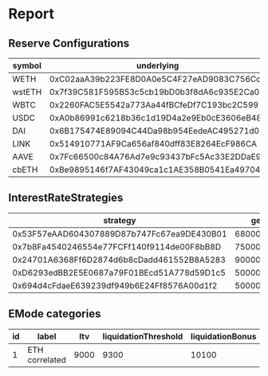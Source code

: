 # Report

## Reserve Configurations

| symbol | underlying | aToken | stableDebtToken | variableDebtToken | decimals | ltv | liquidationThreshold | liquidationBonus | liquidationProtocolFee | reserveFactor | usageAsCollateralEnabled | borrowingEnabled | stableBorrowRateEnabled | supplyCap | borrowCap | debtCeiling | eModeCategory | interestRateStrategy | isActive | isFrozen | isSiloed | isBorrowableInIsolation | isFlashloanable |
|---|---|---|---|---|---|---|---|---|---|---|---|---|---|---|---|---|---|---|---|---|---|---|---|
| WETH | 0xC02aaA39b223FE8D0A0e5C4F27eAD9083C756Cc2 | 0x4d5F47FA6A74757f35C14fD3a6Ef8E3C9BC514E8 | 0x102633152313C81cD80419b6EcF66d14Ad68949A | 0xeA51d7853EEFb32b6ee06b1C12E6dcCA88Be0fFE | 18 | 8000 | 8250 | 10500 | 1000 | 1500 | true | true | false | 1800000 | 1400000 | 0 | 1 | 0x53F57eAAD604307889D87b747Fc67ea9DE430B01 | true | false | false |false |true |
| wstETH | 0x7f39C581F595B53c5cb19bD0b3f8dA6c935E2Ca0 | 0x0B925eD163218f6662a35e0f0371Ac234f9E9371 | 0x39739943199c0fBFe9E5f1B5B160cd73a64CB85D | 0xC96113eED8cAB59cD8A66813bCB0cEb29F06D2e4 | 18 | 6850 | 7950 | 10700 | 1000 | 1500 | true | true | false | 200000 | 3000 | 0 | 1 | 0x7b8Fa4540246554e77FCFf140f9114de00F8bB8D | true | false | false |false |true |
| WBTC | 0x2260FAC5E5542a773Aa44fBCfeDf7C193bc2C599 | 0x5Ee5bf7ae06D1Be5997A1A72006FE6C607eC6DE8 | 0xA1773F1ccF6DB192Ad8FE826D15fe1d328B03284 | 0x40aAbEf1aa8f0eEc637E0E7d92fbfFB2F26A8b7B | 8 | 7000 | 7500 | 10625 | 1000 | 2000 | true | true | false | 43000 | 28000 | 0 | 0 | 0x24701A6368Ff6D2874d6b8cDadd461552B8A5283 | true | false | false |false |true |
| USDC | 0xA0b86991c6218b36c1d19D4a2e9Eb0cE3606eB48 | 0x98C23E9d8f34FEFb1B7BD6a91B7FF122F4e16F5c | 0xB0fe3D292f4bd50De902Ba5bDF120Ad66E9d7a39 | 0x72E95b8931767C79bA4EeE721354d6E99a61D004 | 6 | 7400 | 7600 | 10450 | 2000 | 1000 | true | true | false | 1760000000 | 1580000000 | 0 | 0 | 0xD6293edBB2E5E0687a79F01BEcd51A778d59D1c5 | true | false | false |false |true |
| DAI | 0x6B175474E89094C44Da98b954EedeAC495271d0F | 0x018008bfb33d285247A21d44E50697654f754e63 | 0x413AdaC9E2Ef8683ADf5DDAEce8f19613d60D1bb | 0xcF8d0c70c850859266f5C338b38F9D663181C314 | 18 | 6400 | 7700 | 10400 | 2000 | 1000 | true | true | false | 338000000 | 271000000 | 0 | 0 | 0x694d4cFdaeE639239df949b6E24Ff8576A00d1f2 | true | false | false |false |true |
| LINK | 0x514910771AF9Ca656af840dff83E8264EcF986CA | 0x5E8C8A7243651DB1384C0dDfDbE39761E8e7E51a | 0x63B1129ca97D2b9F97f45670787Ac12a9dF1110a | 0x4228F8895C7dDA20227F6a5c6751b8Ebf19a6ba8 | 18 | 5000 | 6500 | 10750 | 1000 | 2000 | true | true | false | 24000000 | 13000000 | 0 | 0 | 0x24701A6368Ff6D2874d6b8cDadd461552B8A5283 | true | false | false |false |true |
| AAVE | 0x7Fc66500c84A76Ad7e9c93437bFc5Ac33E2DDaE9 | 0xA700b4eB416Be35b2911fd5Dee80678ff64fF6C9 | 0x268497bF083388B1504270d0E717222d3A87D6F2 | 0xBae535520Abd9f8C85E58929e0006A2c8B372F74 | 18 | 6000 | 7000 | 10750 | 1000 | 0 | true | false | false | 1850000 | 0 | 0 | 0 | 0x24701A6368Ff6D2874d6b8cDadd461552B8A5283 | true | false | false |false |false |
| cbETH | 0xBe9895146f7AF43049ca1c1AE358B0541Ea49704 | 0x977b6fc5dE62598B08C85AC8Cf2b745874E8b78c | 0x82bE6012cea6D147B968eBAea5ceEcF6A5b4F493 | 0x0c91bcA95b5FE69164cE583A2ec9429A569798Ed | 18 | 6700 | 7400 | 10750 | 1000 | 1500 | true | true | false | 10000 | 1200 | 0 | 0 | 0x24701A6368Ff6D2874d6b8cDadd461552B8A5283 | true | false | false |false |true |


## InterestRateStrategies

| strategy | getBaseStableBorrowRate | getStableRateSlope1 | getStableRateSlope2 | optimalStableToTotal | maxStabletoTotalExcess | getBaseVariableBorrowRate | getVariableRateSlope1 | getVariableRateSlope2 | optimalUsageRatio | maxExcessUsageRatio |
|---|---|---|---|---|---|---|---|---|---|---|
| 0x53F57eAAD604307889D87b747Fc67ea9DE430B01 | 68000000000000000000000000 | 40000000000000000000000000 | 800000000000000000000000000 | 200000000000000000000000000 | 800000000000000000000000000 | 10000000000000000000000000 | 38000000000000000000000000 | 800000000000000000000000000 | 800000000000000000000000000 | 200000000000000000000000000 |
| 0x7b8Fa4540246554e77FCFf140f9114de00F8bB8D | 75000000000000000000000000 | 40000000000000000000000000 | 800000000000000000000000000 | 200000000000000000000000000 | 800000000000000000000000000 | 2500000000000000000000000 | 45000000000000000000000000 | 800000000000000000000000000 | 450000000000000000000000000 | 550000000000000000000000000 |
| 0x24701A6368Ff6D2874d6b8cDadd461552B8A5283 | 90000000000000000000000000 | 70000000000000000000000000 | 3000000000000000000000000000 | 200000000000000000000000000 | 800000000000000000000000000 | 0 | 70000000000000000000000000 | 3000000000000000000000000000 | 450000000000000000000000000 | 550000000000000000000000000 |
| 0xD6293edBB2E5E0687a79F01BEcd51A778d59D1c5 | 50000000000000000000000000 | 5000000000000000000000000 | 600000000000000000000000000 | 200000000000000000000000000 | 800000000000000000000000000 | 0 | 40000000000000000000000000 | 600000000000000000000000000 | 900000000000000000000000000 | 100000000000000000000000000 |
| 0x694d4cFdaeE639239df949b6E24Ff8576A00d1f2 | 50000000000000000000000000 | 5000000000000000000000000 | 750000000000000000000000000 | 200000000000000000000000000 | 800000000000000000000000000 | 0 | 40000000000000000000000000 | 750000000000000000000000000 | 800000000000000000000000000 | 200000000000000000000000000 |


## EMode categories


| id | label | ltv | liquidationThreshold | liquidationBonus | priceSource |
|---|---|---|---|---|---|
| 1 | ETH correlated | 9000 | 9300 | 10100 | 0x0000000000000000000000000000000000000000 |


